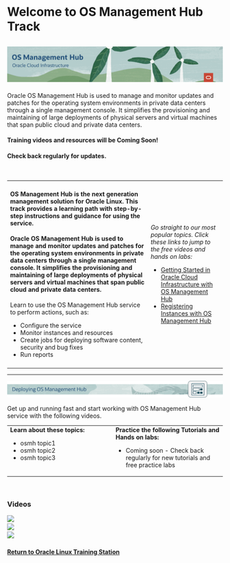 
# Welcome to OS Management Hub Track

![](../common/images/osmh-page-header-1200x200.png)
---

Oracle OS Management Hub is used to manage and monitor updates and patches for the operating system environments in private data centers through a single management console. It simplifies the provisioning and maintaining of large deployments of physical servers and virtual machines that span public cloud and private data centers.

#### Training videos and resources will be Coming Soon!
#### Check back regularly for updates.   
<br>

   
<table width="1200">
<colgroup>
   <col width="900">
   <col width="300">
</colgroup>
   <tr>   
      <td>
	 <h4><b>OS Management Hub is the next generation management solution for Oracle Linux. This track provides a learning path with step-by-step instructions and guidance for using the service.</b></h4>
	 <h4><b>Oracle OS Management Hub is used to manage and monitor updates and patches for the operating system environments in private data centers through a single management console. It simplifies the provisioning and maintaining of large deployments of physical servers and virtual machines that span public cloud and private data centers.</b></h4>
	 <p>Learn to use the OS Management Hub service to perform actions, such as:
	 <ul>
            <li>Configure the service</li>
			<li>Monitor instances and resources</li>
			<li>Create jobs for deploying software content, security and bug fixes</li>
			<li>Run reports</li>
         </ul>
      </td>
      <td rowspan="2"><p><i>Go straight to our most popular topics. Click these links to jump to the free videos and hands on labs:</i></p>
         <ul>
            <li><a href="#osmh-deploy">Getting Started in Oracle Cloud Infrastructure with OS Management Hub</a></li>
			<li><a href="#osmh-deploy">Registering Instances with OS Management Hub</a></li>
         </ul>
      </td>
   </tr>
   <tr>   
      <td>
	  </td>
   </tr>
</table>    
   
---
   
<p><img id="osmh-deploy" src="../common/images/osmh-deploy-header.png"></p>

Get up and running fast and start working with OS Management Hub service with the following videos.

<table width="1200">
<colgroup>
   <col width="600">
   <col width="600">
</colgroup>
      <tr>   
         <td valign="top"><b>Learn about these topics:</b>
            <ul>
               <li>osmh topic1</li>
               <li>osmh topic2</li>
               <li>osmh topic3</li>
            </ul>
         </td>
         <td valign="top"><b>Practice the following Tutorials and Hands on labs:</b>
            <ul>
               <li>Coming soon - Check back regularly for new tutorials and free practice labs</li>
            </ul>
         </td>
     </tr>
</table>  
<br>
   
### Videos

[![](../common/images/xx-gettingstarted.png)](https://youtu.be/xxxxxxxxxxx)   
[![](../common/images/xx-registerstation.png)](https://youtu.be/xxxxxxxxxxx)  
[![](../common/images/xx-registerinstance.png)](https://youtu.be/xxxxxxxxxxx)  
   
[### Resources]: #

[- documentation link here]: #
[- YouTube playlist link here]: #


#### [Return to Oracle Linux Training Station](../README.md)
